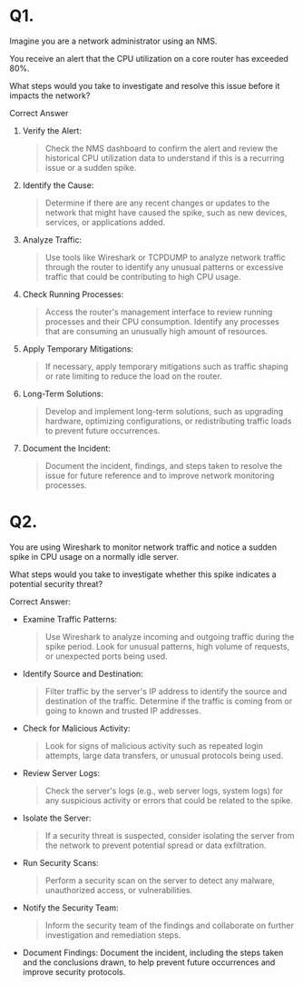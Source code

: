 # Q1.
Imagine you are a network administrator using an NMS.

You receive an alert that the CPU utilization on a core router has exceeded 80%.

What steps would you take to investigate and resolve this issue before it impacts the network?

Correct Answer
1. Verify the Alert:
   > Check the NMS dashboard to confirm the alert and review the historical CPU utilization data to understand if this is a recurring issue or a sudden spike.
3. Identify the Cause:
   > Determine if there are any recent changes or updates to the network that might have caused the spike, such as new devices, services, or applications added.
5. Analyze Traffic:
   > Use tools like Wireshark or TCPDUMP to analyze network traffic through the router to identify any unusual patterns or excessive traffic that could be contributing to high CPU usage.
7. Check Running Processes:
   > Access the router's management interface to review running processes and their CPU consumption. Identify any processes that are consuming an unusually high amount of resources.
9. Apply Temporary Mitigations:
   > If necessary, apply temporary mitigations such as traffic shaping or rate limiting to reduce the load on the router.
11. Long-Term Solutions:
    > Develop and implement long-term solutions, such as upgrading hardware, optimizing configurations, or redistributing traffic loads to prevent future occurrences.
13. Document the Incident:
    > Document the incident, findings, and steps taken to resolve the issue for future reference and to improve network monitoring processes.

# Q2.
You are using Wireshark to monitor network traffic and notice a sudden spike in CPU usage on a normally idle server.

What steps would you take to investigate whether this spike indicates a potential security threat?

Correct Answer:
- Examine Traffic Patterns:
  > Use Wireshark to analyze incoming and outgoing traffic during the spike period.
  > Look for unusual patterns, high volume of requests, or unexpected ports being used.
- Identify Source and Destination:
  > Filter traffic by the server's IP address to identify the source and destination of the traffic.
  > Determine if the traffic is coming from or going to known and trusted IP addresses.
- Check for Malicious Activity:
  > Look for signs of malicious activity such as repeated login attempts,
  > large data transfers, or unusual protocols being used.
- Review Server Logs:
  > Check the server's logs (e.g., web server logs, system logs)
  > for any suspicious activity or errors that could be related to the spike.
- Isolate the Server:
  > If a security threat is suspected, consider isolating the server from the network
  > to prevent potential spread or data exfiltration.
- Run Security Scans:
  > Perform a security scan on the server to detect any malware, unauthorized access, or vulnerabilities.
- Notify the Security Team:
  > Inform the security team of the findings and collaborate on further investigation and remediation steps.
- Document Findings: Document the incident, including the steps taken and the conclusions drawn, to help prevent future occurrences and improve security protocols.
